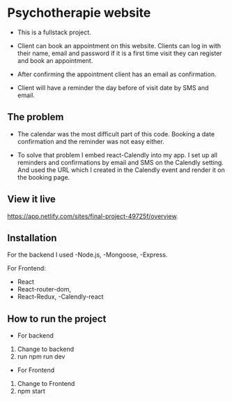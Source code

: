 # Psychotherapie website
- This is a fullstack project. 
- Client can book an appointment on this website. Clients can log in with their name, email and password if it is a first time visit they can register and book an appointment.  

- After confirming the appointment client has an email as confirmation. 

- Client will have a reminder the day before of visit date by SMS and email. 


## The problem
- The calendar was the most difficult part of this code. Booking a date confirmation and the reminder was not easy either. 

- To solve that problem I embed react-Calendly into my app. I set up all reminders and confirmations by email and SMS on the Calendly setting.  
And used the URL which I created in the Calendly event and render it on the booking page. 



## View it live

https://app.netlify.com/sites/final-project-49725f/overview.


## Installation
For the backend I used 
-Node.js,
-Mongoose, 
-Express. 

For Frontend: 
- React
- React-router-dom,
- React-Redux, 
-Calendly-react


## How to run the project
- For backend
1. Change to backend
2. run npm run dev

- For Frontend
1. Change to Frontend
2. npm start


